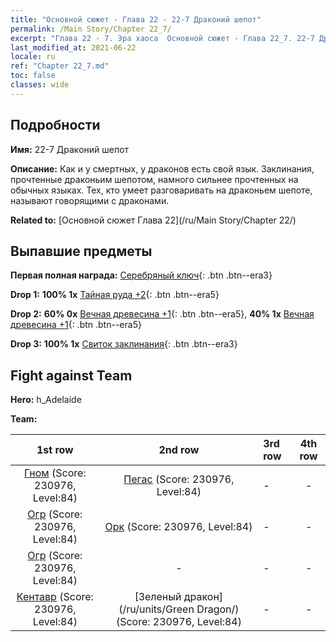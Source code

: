 ```yaml
---
title: "Основной сюжет - Глава 22 - 22-7 Драконий шепот"
permalink: /Main Story/Chapter 22_7/
excerpt: "Глава 22 - 7. Эра хаоса  Основной сюжет - Глава 22_7. 22-7 Драконий шепот"
last_modified_at: 2021-06-22
locale: ru
ref: "Chapter 22_7.md"
toc: false
classes: wide
---
```


## Подробности

 **Имя:** 22-7 Драконий шепот

 **Описание:** Как и у смертных, у драконов есть свой язык. Заклинания, прочтенные драконьим шепотом, намного сильнее прочтенных на обычных языках. Тех, кто умеет разговаривать на драконьем шепоте, называют говорящими с драконами.

 **Related to:** [Основной сюжет Глава 22](/ru/Main Story/Chapter 22/)

## Выпавшие предметы

 **Первая полная награда:** [Серебряный ключ](/ItemsRU/con_693/){: .btn .btn--era3}

 **Drop 1:** **100% 1x** [Тайная руда +2](/ItemsRU/mat_75/){: .btn .btn--era5}

 **Drop 2:** **60% 0x** [Вечная древесина +1](/ItemsRU/mat_69/){: .btn .btn--era5}, **40% 1x** [Вечная древесина +1](/ItemsRU/mat_69/){: .btn .btn--era5}

 **Drop 3:** **100% 1x** [Свиток заклинания](/ItemsRU/con_694/){: .btn .btn--era3}


## Fight against Team
 **Hero:** h_Adelaide

 **Team:**


  | 1st row | 2nd row | 3rd row | 4th row |
  |:----:|:----:|:----|:----:|
  | [Гном](/ru/units/Dwarf/) (Score: 230976, Level:84)  | [Пегас](/ru/units/Pegasus/) (Score: 230976, Level:84)  | - | - |
  | [Огр](/ru/units/Ogre/) (Score: 230976, Level:84)  | [Орк](/ru/units/Orc/) (Score: 230976, Level:84)  | - | - |
  | [Огр](/ru/units/Ogre/) (Score: 230976, Level:84)  | - | - | - |
  | [Кентавр](/ru/units/Centaur/) (Score: 230976, Level:84)  | [Зеленый дракон](/ru/units/Green Dragon/) (Score: 230976, Level:84)  | - | - |


